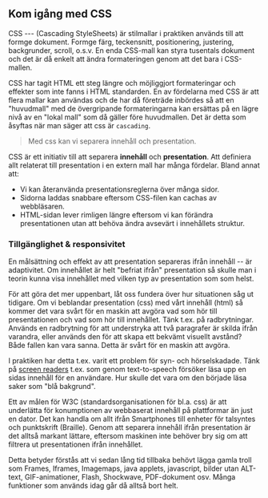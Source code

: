 ## Kom igång med CSS

CSS --- (Cascading StyleSheets) är stilmallar i praktiken används till att formge dokument. Formge färg, teckensnitt, positionering, justering, backgrunder, scroll, o.s.v. En enda CSS-mall kan styra tusentals dokument och det är då enkelt att ändra formateringen genom att det bara i CSS-mallen.

CSS har tagit HTML ett steg längre och möjliggjort formateringar och effekter som inte fanns i HTML standarden. En av fördelarna med CSS är att flera mallar kan användas och de har då företräde inbördes så att en "huvudmall" med de övergripande formateringarna kan ersättas på en lägre nivå av en "lokal mall" som då gäller före huvudmallen. Det är detta som åsyftas när man säger att css är `cascading`.
> 
> Med css kan vi separera innehåll och presentation.

CSS är ett initiativ till att separera **innehåll** och **presentation**. Att definiera allt relaterat till presentation i en extern mall har många fördelar. Bland annat att:

* Vi kan återanvända presentationsreglerna över många sidor.
* Sidorna laddas snabbare eftersom CSS-filen kan cachas av webbläsaren.
* HTML-sidan lever rimligen längre eftersom vi kan förändra presentationen utan att behöva ändra avsevärt i innehållets struktur.

### Tillgänglighet & responsivitet

En målsättning och effekt av att presentation separeras ifrån innehåll -- är adaptivitet. Om innehållet är helt "befriat ifrån" presentation så skulle man i teorin kunna visa innehållet med vilken typ av presentation som som helst.

För att göra det mer uppenbart, låt oss fundera över hur situationen såg ut tidigare. Om vi beblandar presentation (css) med vårt innehåll (html) så kommer det vara svårt för en maskin att avgöra vad som hör till presentationen och vad som hör till innehållet. Tänk t.ex. på radbrytningar. Används en radbrytning för att understryka att två paragrafer är skilda ifrån varandra, eller används den för att skapa ett bekvämt visuellt avstånd? Både fallen kan vara sanna. Detta är svårt för en maskin att avgöra.

I praktiken har detta t.ex. varit ett problem för syn- och hörselskadade. Tänk på [screen readers][0] t.ex. som genom text-to-speech försöker läsa upp en sidas innehåll för en användare. Hur skulle det vara om den började läsa saker som "blå bakgrund". 

Ett av målen för W3C (standardsorganisationen för bl.a. css) är att underlätta för konumptionen av webbaserat innehåll på plattformar än just en dator. Det kan handla om allt ifrån Smartphones till enheter för talsyntes och punktskrift (Braille). Genom att separera innehåll ifrån presentation är det alltså markant lättare, eftersom maskinen inte behöver bry sig om att filtrera ut presentationen ifrån innehållet.

Detta betyder förstås att vi sedan lång tid tillbaka behövt lägga gamla troll som Frames, Iframes, Imagemaps, java applets, javascript, bilder utan ALT-text, GIF-animationer, Flash, Shockwave, PDF-dokument osv. Många funktioner som används idag går då alltså bort helt.

[0]: http://en.wikipedia.org/wiki/Screen_reader